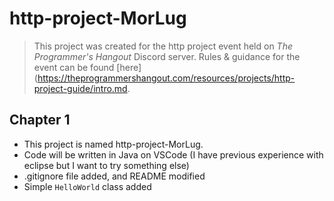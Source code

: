 # http-project-MorLug

> This project was created for the http project event held on *The Programmer's Hangout* Discord server. Rules & guidance for the event can be found [here](https://theprogrammershangout.com/resources/projects/http-project-guide/intro.md.

## Chapter 1

* This project is named http-project-MorLug.
* Code will be written in Java on VSCode (I have previous experience with eclipse but I want to try something else)
* .gitignore file added, and README modified
* Simple `HelloWorld` class added